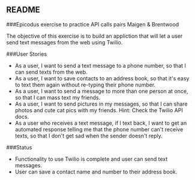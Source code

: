 ## README

###Epicodus exercise to practice API calls
pairs Maigen & Brentwood

The objective of this exercise is to build an appliction that will let a user send text messages from the web using Twilio.

###User Stories

* As a user, I want to send a text message to a phone number, so that I can send texts from the web.
* As a user, I want to save contacts to an address book, so that it's easy to text them again without re-typing their phone number.
* As a user, I want to send a message to more than one person at once, so that I can mass text my friends.
* As a user, I want to send pictures in my messages, so that I can share photos and cute cat pics with my friends. Hint: Check the Twilio API docs.
* As a user who receives a text message, if I text back, I want to get an automated response telling me that the phone number can't receive texts, so that I don't get sad when the sender doesn't reply.

###Status
* Functionality to use Twilio is complete and user can send text messages.
* User can save a contact name and number to their address book.
